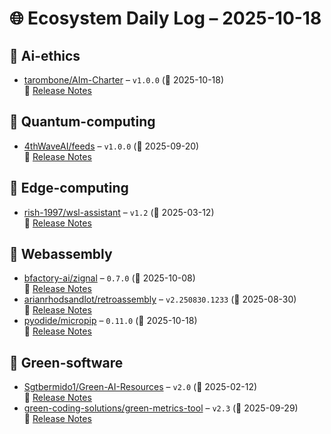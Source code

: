 # 🌐 Ecosystem Daily Log – 2025-10-18

## 🔹 Ai-ethics
- [tarombone/AIm-Charter](https://github.com/tarombone/AIm-Charter/releases/tag/v1.0.0) – `v1.0.0` (📅 2025-10-18)  
  🔗 [Release Notes](https://github.com/tarombone/AIm-Charter/releases/tag/v1.0.0)

## 🔹 Quantum-computing
- [4thWaveAI/feeds](https://github.com/4thWaveAI/feeds/releases/tag/v1.0.0) – `v1.0.0` (📅 2025-09-20)  
  🔗 [Release Notes](https://github.com/4thWaveAI/feeds/releases/tag/v1.0.0)

## 🔹 Edge-computing
- [rish-1997/wsl-assistant](https://github.com/rish-1997/wsl-assistant/releases/tag/v1.2) – `v1.2` (📅 2025-03-12)  
  🔗 [Release Notes](https://github.com/rish-1997/wsl-assistant/releases/tag/v1.2)

## 🔹 Webassembly
- [bfactory-ai/zignal](https://github.com/bfactory-ai/zignal/releases/tag/0.7.0) – `0.7.0` (📅 2025-10-08)  
  🔗 [Release Notes](https://github.com/bfactory-ai/zignal/releases/tag/0.7.0)
- [arianrhodsandlot/retroassembly](https://github.com/arianrhodsandlot/retroassembly/releases/tag/v2.250830.1233) – `v2.250830.1233` (📅 2025-08-30)  
  🔗 [Release Notes](https://github.com/arianrhodsandlot/retroassembly/releases/tag/v2.250830.1233)
- [pyodide/micropip](https://github.com/pyodide/micropip/releases/tag/0.11.0) – `0.11.0` (📅 2025-10-18)  
  🔗 [Release Notes](https://github.com/pyodide/micropip/releases/tag/0.11.0)

## 🔹 Green-software
- [Sgtbermido1/Green-AI-Resources](https://github.com/Sgtbermido1/Green-AI-Resources/releases/tag/v2.0) – `v2.0` (📅 2025-02-12)  
  🔗 [Release Notes](https://github.com/Sgtbermido1/Green-AI-Resources/releases/tag/v2.0)
- [green-coding-solutions/green-metrics-tool](https://github.com/green-coding-solutions/green-metrics-tool/releases/tag/v2.3) – `v2.3` (📅 2025-09-29)  
  🔗 [Release Notes](https://github.com/green-coding-solutions/green-metrics-tool/releases/tag/v2.3)